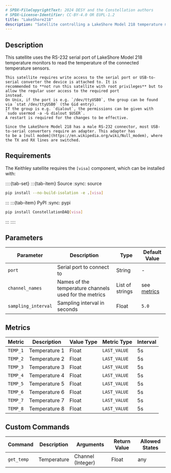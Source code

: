 ```yaml
---
# SPDX-FileCopyrightText: 2024 DESY and the Constellation authors
# SPDX-License-Identifier: CC-BY-4.0 OR EUPL-1.2
title: "LakeShore218"
description: "Satellite controlling a LakeShore Model 218 temperature monitor"
---
```


## Description

This satellite uses the RS-232 serial port of LakeShore Model 218 temperature monitors to read the temperature of the
connected temperature sensors.

```{note}
This satellite requires write access to the serial port or USB-to-serial converter the device is attached to. It is
recommended to **not run this satellite with root privileges** but to allow the regular user access to the required port
instead.
On Unix, if the port is e.g. `/dev/ttyUSB0`, the group can be found via `stat /dev/ttyUSB0` (the Gid entry).
If the group is e.g. `dialout`, the permissions can be given with `sudo usermod -a -G dialout $USER`.
A restart is required for the changes to be effective.
```

```{note}
Since the LakeShore Model 218 has a male RS-232 connector, most USB-to-serial converters require an adapter. This adapter has
to be a [null modem](https://en.wikipedia.org/wiki/Null_modem), where the TX and RX lines are switched.
```

## Requirements

The Keithley satellite requires the `[visa]` component, which can be installed with:

::::{tab-set}
:::{tab-item} Source
:sync: source

```sh
pip install --no-build-isolation -e .[visa]
```

:::
:::{tab-item} PyPI
:sync: pypi

```sh
pip install ConstellationDAQ[visa]
```

:::
::::

## Parameters

| Parameter | Description | Type | Default Value |
|-----------|-------------|------|---------------|
| `port` | Serial port to connect to | String | - |
| `channel_names` | Names of the temperature channels used for the metrics | List of strings | see [metrics](#metrics) |
| `sampling_interval` | Sampling interval in seconds | Float | `5.0` |

## Metrics

| Metric | Description | Value Type | Metric Type | Interval |
|--------|-------------|------------|-------------|----------|
| `TEMP_1` | Temperature 1 | Float | `LAST_VALUE` | 5s |
| `TEMP_2` | Temperature 2 | Float | `LAST_VALUE` | 5s |
| `TEMP_3` | Temperature 3 | Float | `LAST_VALUE` | 5s |
| `TEMP_4` | Temperature 4 | Float | `LAST_VALUE` | 5s |
| `TEMP_5` | Temperature 5 | Float | `LAST_VALUE` | 5s |
| `TEMP_6` | Temperature 6 | Float | `LAST_VALUE` | 5s |
| `TEMP_7` | Temperature 7 | Float | `LAST_VALUE` | 5s |
| `TEMP_8` | Temperature 8 | Float | `LAST_VALUE` | 5s |

## Custom Commands

| Command | Description | Arguments | Return Value | Allowed States |
|---------|-------------|-----------|--------------|----------------|
| `get_temp` | Temperature | Channel (Integer) | Float | any |
